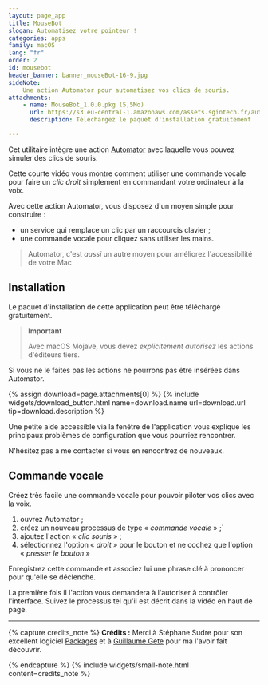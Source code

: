 ```yaml
---
layout: page_app
title: MouseBot
slogan: Automatisez votre pointeur !
categories: apps
family: macOS
lang: "fr"
order: 2
id: mousebot
header_banner: banner_mouseBot-16-9.jpg
sideNote:
    Une action Automator pour automatisez vos clics de souris.
attachments:
    - name: MouseBot_1.0.0.pkg (5,5Mo)
      url: https://s3.eu-central-1.amazonaws.com/assets.sgintech.fr/automatisez.net/apps/MouseBot_1.0.0.pkg
      description: Téléchargez le paquet d'installation gratuitement

---
```


Cet utilitaire intègre une action [Automator](https://www.Automatisez.net)
avec laquelle vous pouvez simuler des clics de souris.

Cette courte vidéo vous montre comment utiliser une commande vocale
pour faire un _clic droit_ simplement en commandant votre ordinateur
à la voix.

Avec cette action Automator, vous disposez d'un moyen simple pour construire :

- un service qui remplace un clic par un raccourcis clavier ;
- une commande vocale pour cliquez sans utiliser les mains.

> Automator, c'est _aussi_ un autre moyen pour améliorez l'accessibilité de votre Mac

## Installation

Le paquet d'installation de cette application peut être téléchargé 
gratuitement.

> **Important**
>
> Avec macOS Mojave, vous devez _explicitement autorisez_ les actions
> d'éditeurs tiers.

Si vous ne le faites pas les actions ne pourrons pas être insérées dans
Automator.

{% assign download=page.attachments[0] %}
{% include widgets/download_button.html 
    name=download.name 
    url=download.url 
    tip=download.description %}

Une petite aide accessible via la fenêtre de l'application vous
explique les principaux problèmes de configuration que vous pourriez
rencontrer.

N'hésitez pas à me contacter si vous en rencontrez de nouveaux.


## Commande vocale

Créez très facile une commande vocale pour pouvoir
piloter vos clics avec la voix.

1. ouvrez Automator ;
2. créez un nouveau processus de type « _commande vocale_ » ;`
3. ajoutez l'action « _clic souris_ » ;
4. sélectionnez l'option « _droit_ » pour le bouton et ne cochez
   que l'option « _presser le bouton_ »

Enregistrez cette commande et associez lui une phrase clé à prononcer pour
qu'elle se déclenche.

La première fois il l'action vous demandera à l'autoriser à contrôler 
l'interface. 
Suivez le processus tel qu'il est décrit dans la vidéo en haut de page.

-----

{% capture credits_note %}
**Crédits&nbsp;:**
Merci à Stéphane Sudre pour son excellent logiciel 
[Packages](http://s.sudre.free.fr/Software/Packages/about.html)
et à [Guillaume Gete](https://gete.net)
pour ma l'avoir fait découvrir.

{% endcapture %}
{% include widgets/small-note.html content=credits_note %}
